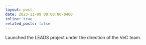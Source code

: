 ```yaml
---
layout: post
date: 2023-11-09 00:00:00-0400
inline: true
related_posts: false
---
```


Launched the LEADS project under the direction of the VeC team.
